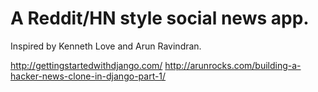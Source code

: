 # A Reddit/HN style social news app. 

Inspired by Kenneth Love and Arun Ravindran.

http://gettingstartedwithdjango.com/
http://arunrocks.com/building-a-hacker-news-clone-in-django-part-1/